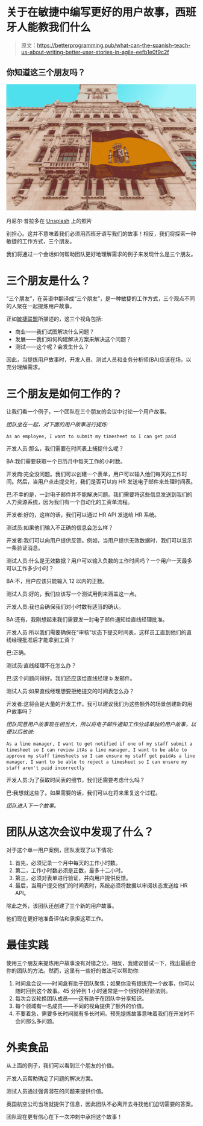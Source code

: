# 关于在敏捷中编写更好的用户故事，西班牙人能教我们什么

> 原文：<https://betterprogramming.pub/what-can-the-spanish-teach-us-about-writing-better-user-stories-in-agile-eefb1e0f9c2f>

## 你知道这三个朋友吗？

![](img/134071fee6de16b8e0806365b8b1cb76.png)

丹尼尔·普拉多在 [Unsplash](https://unsplash.com?utm_source=medium&utm_medium=referral) 上的照片

别担心。这并不意味着我们必须用西班牙语写我们的故事！相反，我们将探索一种敏捷的工作方式，三个朋友。

我们将通过一个会话如何帮助团队更好地理解需求的例子来发现什么是三个朋友。

# 三个朋友是什么？

“三个朋友”，在英语中翻译成“三个朋友”，是一种敏捷的工作方式，三个观点不同的人聚在一起提炼用户故事。

正如[敏捷联盟](https://www.agilealliance.org/glossary/three-amigos)所描述的，这三个视角包括:

*   商业——我们试图解决什么问题？
*   发展——我们如何构建解决方案来解决这个问题？
*   测试——这个呢？会发生什么？

因此，当提炼用户故事时，开发人员、测试人员和业务分析师(BA)应该在场，以充分理解需求。

# 三个朋友是如何工作的？

让我们看一个例子，一个团队在三个朋友的会议中讨论一个用户故事。

*团队坐在一起，对下面的用户故事进行提炼:*

```
As an employee, I want to submit my timesheet so I can get paid
```

开发人员:那么，我们需要在时间表上捕捉什么呢？

BA:我们需要获取一个日历月中每天工作的小时数。

开发商:完全没问题。我们可以创建一个表单，用户可以输入他们每天的工作时间。然后，当用户点击提交时，我们是否可以向 HR 发送电子邮件来处理时间表。

巴:不幸的是，一封电子邮件并不能解决问题。我们需要将这些信息发送到我们的人力资源系统，因为我们有一个自动化的工资单流程。

开发者:好的，这样的话，我们可以通过 HR API 发送给 HR 系统。

测试员:如果他们输入不正确的信息会怎么样？

开发者:我们可以向用户提供反馈。例如，当用户提供无效数据时，我们可以显示一条验证消息。

测试人员:什么是无效数据？用户可以输入负数的工作时间吗？一个用户一天最多可以工作多少小时？

BA:不，用户应该只能输入 12 以内的正数。

测试人员:好的，我们应该写一个测试用例来涵盖这一点。

开发人员:我也会确保我们对小时数有适当的确认。

BA:还有，我刚想起来我们需要发一封电子邮件通知给直线经理批准。

开发人员:所以我们需要确保在“审核”状态下提交时间表，这样员工直到他们的直线经理批准后才能拿到工资？

巴:正确。

测试员:直线经理不在怎么办？

巴:这个问题问得好。我们还应该给直线经理 b 发邮件。

测试人员:如果直线经理想要拒绝提交的时间表怎么办？

开发者:这将会是大量的开发工作。我可以建议我们为这些额外的场景创建新的用户故事吗？

*团队同意用户故事现在相当大，所以将电子邮件通知工作分成单独的用户故事，以便以后改进:*

```
As a line manager, I want to get notified if one of my staff submit a timesheet so I can review itAs a line manager, I want to be able to approve my staff timesheets so I can ensure my staff get paidAs a line manager, I want to be able to reject a timesheet so I can ensure my staff aren't paid incorrectly
```

开发人员:为了获取时间表的细节，我们还需要考虑什么吗？

巴:我想就这些了。如果需要的话，我们可以在将来重复这个过程。

*团队进入下一个故事。*

# 团队从这次会议中发现了什么？

对于这个单一用户案例，团队发现了以下情况:

1.  首先，必须记录一个月中每天的工作小时数。
2.  第二，工作小时数必须是正数，最多十二小时。
3.  第三，必须对表单进行验证，并向用户提供反馈。
4.  最后，当用户提交他们的时间表时，系统必须将数据以审阅状态发送给 HR API。

除此之外，该团队还创建了三个新的用户故事。

他们现在更好地准备评估和承担这项工作。

# 最佳实践

使用三个朋友来提炼用户故事没有对错之分。相反，我建议尝试一下，找出最适合你的团队的方法。然而，这里有一些好的做法可以帮助你:

1.  时间盒会议——时间盒有助于团队聚焦；如果你没有提炼完一个故事，你可以随时回到这个故事。45 分钟到 1 小时通常是一个很好的经验法则。
2.  每次会议轮换团队成员——这有助于在团队中分享知识。
3.  每个领域有一名成员——不同的视角提供了额外的价值。
4.  不要着急，需要多长时间就有多长时间。预先提炼故事意味着我们在开发时不会问那么多问题。

# 外卖食品

从上面的例子，我们可以看到三个朋友的价值。

开发人员帮助确定了问题的解决方案。

测试人员通过强调潜在的问题来提供价值。

英国航空公司当场就提供了信息，因此团队不必离开去寻找他们迫切需要的答案。

团队现在更有信心在下一次冲刺中承担这个故事！